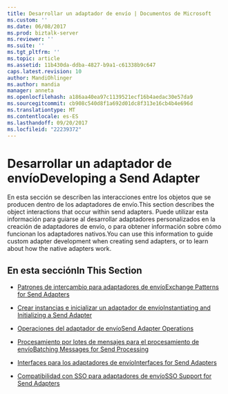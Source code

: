 ```yaml
---
title: Desarrollar un adaptador de envío | Documentos de Microsoft
ms.custom: ''
ms.date: 06/08/2017
ms.prod: biztalk-server
ms.reviewer: ''
ms.suite: ''
ms.tgt_pltfrm: ''
ms.topic: article
ms.assetid: 11b430da-ddba-4827-b9a1-c61338b9c647
caps.latest.revision: 10
author: MandiOhlinger
ms.author: mandia
manager: anneta
ms.openlocfilehash: a186aa40ea97c1139521ecf16b4aedac30e57da9
ms.sourcegitcommit: cb908c540d8f1a692d01dc8f313e16cb4b4e696d
ms.translationtype: MT
ms.contentlocale: es-ES
ms.lasthandoff: 09/20/2017
ms.locfileid: "22239372"
---
```

# <a name="developing-a-send-adapter"></a><span data-ttu-id="193be-102">Desarrollar un adaptador de envío</span><span class="sxs-lookup"><span data-stu-id="193be-102">Developing a Send Adapter</span></span>
<span data-ttu-id="193be-103">En esta sección se describen las interacciones entre los objetos que se producen dentro de los adaptadores de envío.</span><span class="sxs-lookup"><span data-stu-id="193be-103">This section describes the object interactions that occur within send adapters.</span></span> <span data-ttu-id="193be-104">Puede utilizar esta información para guiarse al desarrollar adaptadores personalizados en la creación de adaptadores de envío, o para obtener información sobre cómo funcionan los adaptadores nativos.</span><span class="sxs-lookup"><span data-stu-id="193be-104">You can use this information to guide custom adapter development when creating send adapters, or to learn about how the native adapters work.</span></span>  
  
## <a name="in-this-section"></a><span data-ttu-id="193be-105">En esta sección</span><span class="sxs-lookup"><span data-stu-id="193be-105">In This Section</span></span>  
  
-   [<span data-ttu-id="193be-106">Patrones de intercambio para adaptadores de envío</span><span class="sxs-lookup"><span data-stu-id="193be-106">Exchange Patterns for Send Adapters</span></span>](../core/exchange-patterns-for-send-adapters.md)  
  
-   [<span data-ttu-id="193be-107">Crear instancias e inicializar un adaptador de envío</span><span class="sxs-lookup"><span data-stu-id="193be-107">Instantiating and Initializing a Send Adapter</span></span>](../core/instantiating-and-initializing-a-send-adapter.md)  
  
-   [<span data-ttu-id="193be-108">Operaciones del adaptador de envío</span><span class="sxs-lookup"><span data-stu-id="193be-108">Send Adapter Operations</span></span>](../core/send-adapter-operations.md)  
  
-   [<span data-ttu-id="193be-109">Procesamiento por lotes de mensajes para el procesamiento de envío</span><span class="sxs-lookup"><span data-stu-id="193be-109">Batching Messages for Send Processing</span></span>](../core/batching-messages-for-send-processing.md)  
  
-   [<span data-ttu-id="193be-110">Interfaces para los adaptadores de envío</span><span class="sxs-lookup"><span data-stu-id="193be-110">Interfaces for Send Adapters</span></span>](../core/interfaces-for-send-adapters.md)  
  
-   [<span data-ttu-id="193be-111">Compatibilidad con SSO para adaptadores de envío</span><span class="sxs-lookup"><span data-stu-id="193be-111">SSO Support for Send Adapters</span></span>](../core/sso-support-for-send-adapters.md)